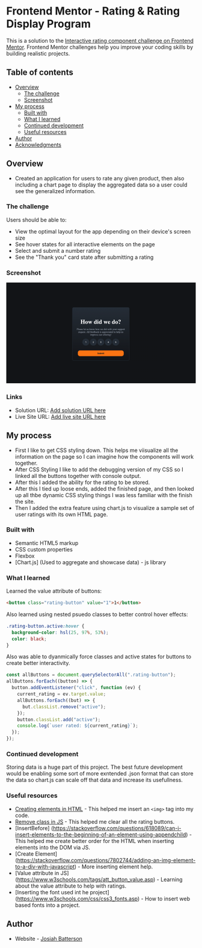 # Frontend Mentor - Rating & Rating Display Program

This is a solution to the [Interactive rating component challenge on Frontend Mentor](https://www.frontendmentor.io/challenges/interactive-rating-component-koxpeBUmI). Frontend Mentor challenges help you improve your coding skills by building realistic projects.

## Table of contents

- [Overview](#overview)
  - [The challenge](#the-challenge)
  - [Screenshot](#screenshot)
- [My process](#my-process)
  - [Built with](#built-with)
  - [What I learned](#what-i-learned)
  - [Continued development](#continued-development)
  - [Useful resources](#useful-resources)
- [Author](#author)
- [Acknowledgments](#acknowledgments)

## Overview

- Created an application for users to rate any given product, then also including a chart page to display the aggregated data so a user could see the generalized information.

### The challenge

Users should be able to:

- View the optimal layout for the app depending on their device's screen size
- See hover states for all interactive elements on the page
- Select and submit a number rating
- See the "Thank you" card state after submitting a rating

### Screenshot

![alt text](image.png)

### Links

- Solution URL: [Add solution URL here](https://github.com/SiahBatterson/frontend-mentor-rating/tree/main)
- Live Site URL: [Add live site URL here](https://siahbatterson.github.io/frontend-mentor-rating/)

## My process

- First I like to get CSS styling down. This helps me viisualize all the information on the page so I can imagine how the components will work together.
- After CSS Styling I like to add the debugging version of my CSS so I linked all the buttons together with console output.
- After this I added the ability for the rating to be stored.
- After this I tied up loose ends, added the finished page, and then looked up all thbe dynamic CSS styling things I was less familiar with the finish the site.
- Then I added the extra feature using chart.js to visualize a sample set of user ratings with its own HTML page.

### Built with

- Semantic HTML5 markup
- CSS custom properties
- Flexbox
- [Chart.js] (Used to aggregate and showcase data) - js library

### What I learned

Learned the value attribute of buttons:

```html
<button class="rating-button" value="1">1</button>
```

Also learned using nested psuedo classes to better control hover effects:

```css
.rating-button.active:hover {
  background-color: hsl(25, 97%, 53%);
  color: black;
}
```

Also was able to dyanmically force classes and active states for buttons to create better interactivity.

```js
const allButtons = document.querySelectorAll(".rating-button");
allButtons.forEach((button) => {
  button.addEventListener("click", function (ev) {
    current_rating = ev.target.value;
    allButtons.forEach((but) => {
      but.classList.remove("active");
    });
    button.classList.add("active");
    console.log(`user rated: ${current_rating}`);
  });
});
```

### Continued development

Storing data is a huge part of this project. The best future development would be enabling some sort of more exntended .json format that can store the data so chart.js can scale off that data and increase its usefullness.

### Useful resources

- [Creating elements in HTML](https://stackoverflow.com/questions/9422974/createelement-with-id) - This helped me insert an `<img>` tag into my code.
- [Remove class in JS](https://stackoverflow.com/questions/10842471/how-to-remove-all-elements-of-a-certain-class-from-the-dom) - This helped me clear all the rating buttons.
- [InsertBefore] (https://stackoverflow.com/questions/618089/can-i-insert-elements-to-the-beginning-of-an-element-using-appendchild) - This helped me create better order for the HTML when inserting elements into the DOM via JS.
- [Create Element] (https://stackoverflow.com/questions/7802744/adding-an-img-element-to-a-div-with-javascript) - More inserting element help.
- [Value attribute in JS] (https://www.w3schools.com/tags/att_button_value.asp) - Learning about the value attribute to help with ratings.
- [Inserting the font used int he project] (https://www.w3schools.com/css/css3_fonts.asp) - How to insert web based fonts into a project.

## Author

- Website - [Josiah Batterson](https://github.com/SiahBatterson/)
